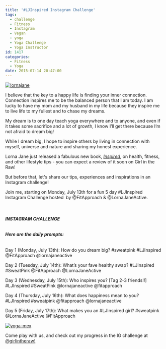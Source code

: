 ```yaml
---
title: '#LJInspired Instagram Challenge'
tags:
  - challenge
  - Fitness
  - Instagram
  - Vegan
  - yoga
  - Yoga Challenge
  - Yoga Instructor
id: 1417
categories:
  - Fitness
  - Yoga
date: 2015-07-14 20:47:00
---
```


[![lornajane](http://girlintheraw.com/wp-content/uploads/2015/07/lornajane.png)](http://girlintheraw.com/wp-content/uploads/2015/07/lornajane.png)

I believe that the key to a happy life is finding your inner connection. Connection inspires me to be the balanced person that I am today. I am lucky to have my mom and my husband in my life because they inspire me to live life to my fullest and to chase my dreams.

My dream is to one day teach yoga everywhere and to anyone, and even if it takes some sacrifice and a lot of growth, I know I’ll get there because I’m not afraid to dream big!

While I dream big, I hope to inspire others by living in connection with myself, universe and nature and sharing my honest experience.

Lorna Jane just released a fabulous new book, _[Inspired](http://www.lornajane.com/INSPIRED/Inspired)_, on health, fitness, and other lifestyle tips - you can expect a review of it soon on Girl in the Raw!

But before that, let's share our tips, experiences and inspirations in an Instagram challenge!

Join me, starting on Monday, July 13th for a fun 5 day #LJInspired Instagram Challenge hosted  by @FitApproach &amp; @LornaJaneActive.

&nbsp;

###### **INSTAGRAM CHALLENGE**

###### **Here are the daily prompts:**

Day 1 (Monday, July 13th): How do you dream big? #sweatpink #LJInspired @FitApproach @lornajaneactive

Day 2 (Tuesday, July 14th): What’s your fave healthy swap? #LJInspired #SweatPink @FitApproach @LornaJaneActive

Day 3 (<span class="aBn" tabindex="0" data-term="goog_130052291"><span class="aQJ">Wednesday, July 15th</span></span>): Who inspires you? [Tag 2-3 friends!!] #LJInspired #SweatPink @lornajaneactive @fitapproach

Day 4 (<span class="aBn" tabindex="0" data-term="goog_130052292"><span class="aQJ">Thursday, July 16th</span></span>): What does happiness mean to you? #LJInspired #sweatpink @fitapproach @lornajaneactive

Day 5 (<span class="aBn" tabindex="0" data-term="goog_130052293"><span class="aQJ">Friday, July 17th</span></span>): What makes you an #LJInspired girl? #sweatpink @LornaJaneActive @FitApproach

[![yoga-mex](http://girlintheraw.com/wp-content/uploads/2015/07/yoga-mex.jpg)](http://girlintheraw.com/wp-content/uploads/2015/07/yoga-mex.jpg)

Come play with us, and check out my progress in the IG challenge at [@girlintheraw!](http://instagram.com/girlintheraw)
